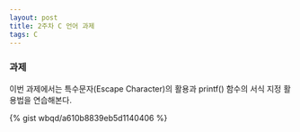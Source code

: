 ```yaml
---
layout: post
title: 2주차 C 언어 과제
tags: C
---
```


### 과제

이번 과제에서는 특수문자(Escape Character)의 활용과 printf() 함수의 서식 지정 활용법을 연습해본다.

{% gist wbqd/a610b8839eb5d1140406 %}